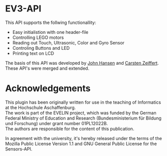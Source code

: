 # EV3-API
This API supports the follwing functionallity:
* Easy initialistion with one header-file
* Controlling LEGO motors
* Reading out Touch, Ultrasonic, Color and Gyro Sensor
* Controling Buttons and LED
* Printing text on LCD

The basis of this API was developed by [John Hansen](http://bricxcc.sourceforge.net/test_releases/)
and [Carsten Zeiffert](https://github.com/carstenz/ev3sensor/).
These API's were merged and extended.

# Acknowledgements
This plugin has been originally written for use in the teaching of Informatics at the Hochschule Aschaffenburg.   
The work is part of the EVELIN project, which was funded by the German Federal Ministry of Education and Research (Bundesministerium für Bildung und Forschung)	under grant number 01PL12022B.   
The authors are responsible	for the content of this publication.

In agreement with the university, it's hereby released under the terms of the Mozilla Public License Version 1.1 and GNU General Public License for the Sensors-API.